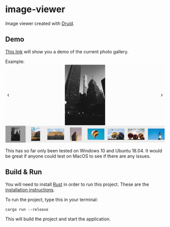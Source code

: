 # image-viewer
Image viewer created with [Druid](https://github.com/linebender/druid).

## Demo
[This link](https://arthmis.github.io/projects/#photo-gallery) will show you a demo of the current photo gallery.

Example:
![Example of app](image-viewer-example.gif)

This has so far only been tested on Windows 10 and Ubuntu 18.04. It would be great if anyone could test
on MacOS to see if there are any issues. 

## Build & Run
You will need to install [Rust](https://www.rust-lang.org/) in order to run this project. These are the [installation instructions](https://www.rust-lang.org/learn/get-started).

To run the project, type this in your terminal:

```
cargo run --release
```

This will build the project and start the application.

 